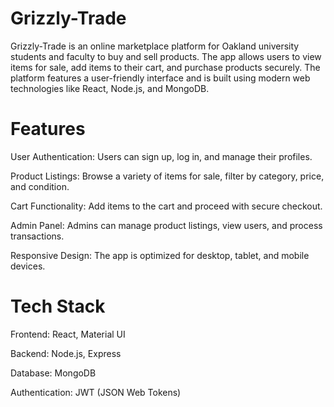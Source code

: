 # Grizzly-Trade
Grizzly-Trade is an online marketplace platform for Oakland university students and faculty to buy and sell products. The app allows users to view items for sale, add items to their cart, and purchase products securely. The platform features a user-friendly interface and is built using modern web technologies like React, Node.js, and MongoDB.

# Features
User Authentication: Users can sign up, log in, and manage their profiles.

Product Listings: Browse a variety of items for sale, filter by category, price, and condition.

Cart Functionality: Add items to the cart and proceed with secure checkout.

Admin Panel: Admins can manage product listings, view users, and process transactions.

Responsive Design: The app is optimized for desktop, tablet, and mobile devices.

# Tech Stack
Frontend: React, Material UI

Backend: Node.js, Express

Database: MongoDB

Authentication: JWT (JSON Web Tokens)
